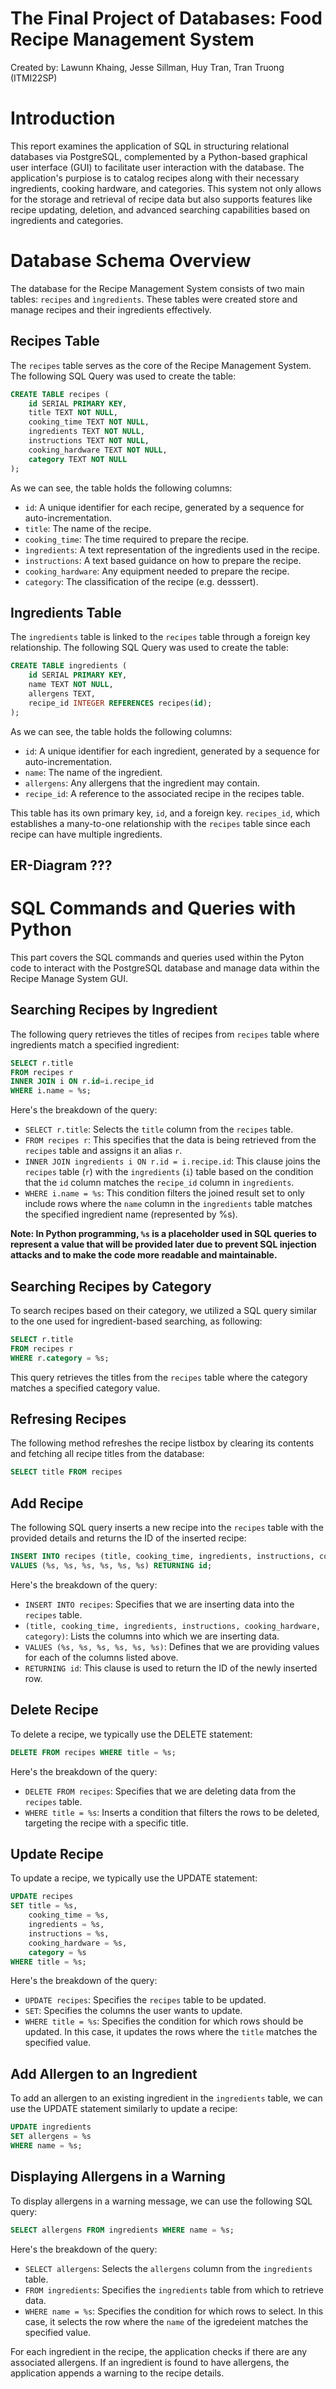 # The Final Project of Databases: Food Recipe Management System

Created by: Lawunn Khaing, Jesse Sillman, Huy Tran, Tran Truong (ITMI22SP)

# Introduction

This report examines the application of SQL in structuring relational databases via PostgreSQL, complemented by a Python-based graphical user interface (GUI) to facilitate user interaction with the database. The application's purpiose is to catalog recipes along with their necessary ingredients, cooking hardware, and categories. This system not only allows for the storage and retrieval of recipe data but also supports features like recipe updating, deletion, and advanced searching capabilities based on ingredients and categories.

# Database Schema Overview

The database for the Recipe Management System consists of two main tables: `recipes` and `ìngredients`. These tables were created store and manage recipes and their ingredients effectively.

## Recipes Table

The `recipes` table serves as the core of the Recipe Management System. The following SQL Query was used to create the table:

```sql
CREATE TABLE recipes (
    id SERIAL PRIMARY KEY,
    title TEXT NOT NULL,
    cooking_time TEXT NOT NULL,
    ingredients TEXT NOT NULL,
    instructions TEXT NOT NULL,
    cooking_hardware TEXT NOT NULL,
    category TEXT NOT NULL
);
```

As we can see, the table holds the following columns:

- `id`: A unique identifier for each recipe, generated by a sequence for auto-incrementation.
- `title`: The name of the recipe.
- `cooking_time`: The time required to prepare the recipe.
- `ìngredients`: A text representation of the ingredients used in the recipe.
- `instructions`: A text based guidance on how to prepare the recipe.
- `cooking_hardware`: Any equipment needed to prepare the recipe.
- `category`: The classification of the recipe (e.g. desssert).

## Ingredients Table

The `ingredients` table is linked to the `recipes` table through a foreign key relationship. The following SQL Query was used to create the table:

```sql
CREATE TABLE ingredients (
    id SERIAL PRIMARY KEY,
    name TEXT NOT NULL,
    allergens TEXT,
    recipe_id INTEGER REFERENCES recipes(id);
);
```

As we can see, the table holds the following columns:

- `id`: A unique identifier for each ingredient, generated by a sequence for auto-incrementation.
- `name`: The name of the ingredient.
- `allergens`: Any allergens that the ingredient may contain.
- `recipe_id`: A reference to the associated recipe in the recipes table.

This table has its own primary key, `id`, and a foreign key. `recipes_id`, which establishes a many-to-one relationship with the `recipes` table since each recipe can have multiple ingredients.

## ER-Diagram ???


# SQL Commands and Queries with Python

This part covers the SQL commands and queries used within the Pyton code to interact with the PostgreSQL database and manage data within the Recipe Manage System GUI.

## Searching Recipes by Ingredient

The following query retrieves the titles of recipes from `recipes` table where ingredients match a specified ingredient:

```sql
SELECT r.title
FROM recipes r
INNER JOIN i ON r.id=i.recipe_id
WHERE i.name = %s;
```

Here's the breakdown of the query:

- `SELECT r.title`: Selects the `title` column from the `recipes` table.
- `FROM recipes r`: This specifies that the data is being retrieved from the `recipes` table and assigns it an alias `r`.
- `INNER JOIN ingredients i ON r.id = i.recipe.id`: This clause joins the `recipes` table (`r`) with the `ingredients` (`i`) table based on the condition that the `id` column matches the `recipe_id` column in `ingredients`.
- `WHERE i.name = %s`: This condition filters the joined result set to only include rows where the `name` column in the `ingredients` table matches the specified ingredient name (represented by %s).

**Note: In Python programming, `%s` is a placeholder used in SQL queries to represent a value that will be provided later due to prevent SQL injection attacks and to make the code more readable and maintainable.**

## Searching Recipes by Category

To search recipes based on their category, we utilized a SQL query similar to the one used for ingredient-based searching, as following:

```sql
SELECT r.title
FROM recipes r
WHERE r.category = %s;
```

This query retrieves the titles from the `recipes` table where the category matches a specified category value.

## Refresing Recipes

The following method refreshes the recipe listbox by clearing its contents and fetching all recipe titles from the database:

```sql
SELECT title FROM recipes
```

## Add Recipe

The following SQL query inserts a new recipe into the `recipes` table with the provided details and returns the ID of the inserted recipe:

```sql
INSERT INTO recipes (title, cooking_time, ingredients, instructions, cooking_hardware, category)
VALUES (%s, %s, %s, %s, %s, %s) RETURNING id;
```

Here's the breakdown of the query:

- `INSERT INTO recipes`: Specifies that we are inserting data into the `recipes` table.
- `(title, cooking_time, ingredients, instructions, cooking_hardware, category)`: Lists the columns into which we are inserting data.
- `VALUES (%s, %s, %s, %s, %s, %s)`: Defines that we are providing values for each of the columns listed above.
- `RETURNING id`: This clause is used to return the ID of the newly inserted row.

## Delete Recipe

To delete a recipe, we typically use the DELETE statement:

```sql
DELETE FROM recipes WHERE title = %s;
```

Here's the breakdown of the query:

- `DELETE FROM recipes`: Specifies that we are deleting data from the `recipes` table.
- `WHERE title = %s`: Inserts a condition that filters the rows to be deleted, targeting the recipe with a specific title.

## Update Recipe

To update a recipe, we typically use the UPDATE statement:

```sql
UPDATE recipes
SET title = %s,
    cooking_time = %s,
    ingredients = %s,
    instructions = %s,
    cooking_hardware = %s,
    category = %s
WHERE title = %s;
```

Here's the breakdown of the query:

- `UPDATE recipes`: Specifies the `recipes` table to be updated.
- `SET`: Specifies the columns the user wants to update.
- `WHERE title = %s`: Specifies the condition for which rows should be updated. In this case, it updates the rows where the `title` matches the specified value.

## Add Allergen to an Ingredient

To add an allergen to an existing ingredient in the `ingredients` table, we can use the UPDATE statement similarly to update a recipe:

```sql
UPDATE ingredients 
SET allergens = %s 
WHERE name = %s;
```

## Displaying Allergens in a Warning

To display allergens in a warning message, we can use the following SQL query:

```sql
SELECT allergens FROM ingredients WHERE name = %s;
```

Here's the breakdown of the query:

- `SELECT allergens`: Selects the `allergens` column from the `ingredients` table.
- `FROM ingredients`: Specifies the `ingredients` table from which to retrieve data.
- `WHERE name = %s`: Specifies the condition for which rows to select. In this case, it selects the row where the `name` of the igredeient matches the specified value.

For each ingredient in the recipe, the application checks if there are any associated allergens. If an ingredient is found to have allergens, the application appends a warning to the recipe details.

